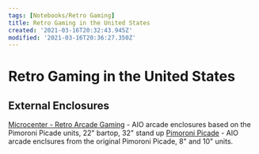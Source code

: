 ```yaml
---
tags: [Notebooks/Retro Gaming]
title: Retro Gaming in the United States
created: '2021-03-16T20:32:43.945Z'
modified: '2021-03-16T20:36:27.350Z'
---
```


# Retro Gaming in the United States

## External Enclosures 

[Microcenter - Retro Arcade Gaming](https://www.microcenter.com/site/content/retro-gaming.aspx) - AIO arcade enclosures based on the Pimoroni Picade units, 22" bartop, 32" stand up
[Pimoroni Picade](https://shop.pimoroni.com/products/picade?variant=29210087489619) - AIO arcade enclsures from the original Pimoroni Picade, 8" and 10" units.
